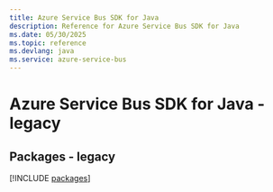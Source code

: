 ```yaml
---
title: Azure Service Bus SDK for Java
description: Reference for Azure Service Bus SDK for Java
ms.date: 05/30/2025
ms.topic: reference
ms.devlang: java
ms.service: azure-service-bus
---
```

# Azure Service Bus SDK for Java - legacy
## Packages - legacy
[!INCLUDE [packages](service-bus-index.md)]
